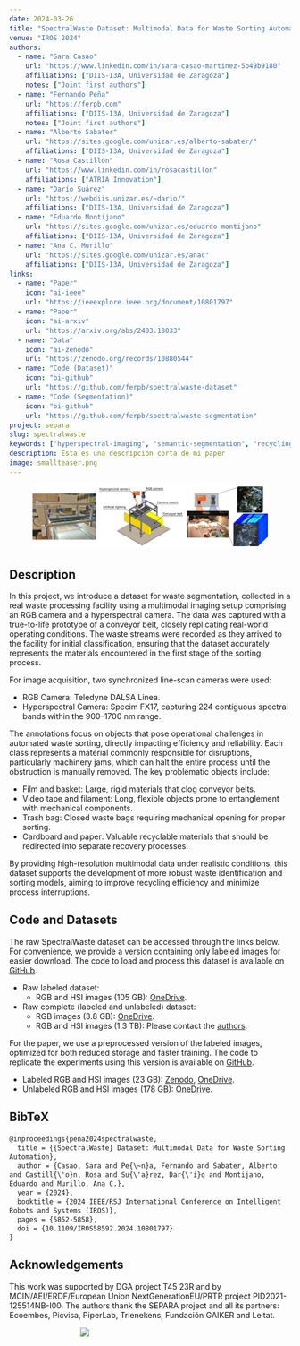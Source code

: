 ```yaml
---
date: 2024-03-26
title: "SpectralWaste Dataset: Multimodal Data for Waste Sorting Automation"
venue: "IROS 2024"
authors:
  - name: "Sara Casao"
    url: "https://www.linkedin.com/in/sara-casao-martinez-5b49b9180"
    affiliations: ["DIIS-I3A, Universidad de Zaragoza"]
    notes: ["Joint first authors"]
  - name: "Fernando Peña"
    url: "https://ferpb.com"
    affiliations: ["DIIS-I3A, Universidad de Zaragoza"]
    notes: ["Joint first authors"]
  - name: "Alberto Sabater"
    url: "https://sites.google.com/unizar.es/alberto-sabater/"
    affiliations: ["DIIS-I3A, Universidad de Zaragoza"]
  - name: "Rosa Castillón"
    url: "https://www.linkedin.com/in/rosacastillon"
    affiliations: ["ATRIA Innovation"]
  - name: "Darío Suárez"
    url: "https://webdiis.unizar.es/~dario/"
    affiliations: ["DIIS-I3A, Universidad de Zaragoza"]
  - name: "Eduardo Montijano"
    url: "https://sites.google.com/unizar.es/eduardo-montijano"
    affiliations: ["DIIS-I3A, Universidad de Zaragoza"]
  - name: "Ana C. Murillo"
    url: "https://sites.google.com/unizar.es/anac"
    affiliations: ["DIIS-I3A, Universidad de Zaragoza"]
links:
  - name: "Paper"
    icon: "ai-ieee"
    url: "https://ieeexplore.ieee.org/document/10801797"
  - name: "Paper"
    icon: "ai-arxiv"
    url: "https://arxiv.org/abs/2403.18033"
  - name: "Data"
    icon: "ai-zenodo"
    url: "https://zenodo.org/records/10880544"
  - name: "Code (Dataset)"
    icon: "bi-github"
    url: "https://github.com/ferpb/spectralwaste-dataset"
  - name: "Code (Segmentation)"
    icon: "bi-github"
    url: "https://github.com/ferpb/spectralwaste-segmentation"
project: separa
slug: spectralwaste
keywords: ["hyperspectral-imaging", "semantic-segmentation", "recycling"]
description: Esta es una descripción corta de mi paper
image: smallteaser.png
---
```


<figure>
  <img src="teaser.png" alt="Descriptive caption">
</figure>

## Description

In this project, we introduce a dataset for waste segmentation, collected in a real waste processing facility using a multimodal imaging setup comprising an RGB camera and a hyperspectral camera. The data was captured with a true-to-life prototype of a conveyor belt, closely replicating real-world operating conditions. The waste streams were recorded as they arrived to the facility for initial classification, ensuring that the dataset accurately represents the materials encountered in the first stage of the sorting process.

For image acquisition, two synchronized line-scan cameras were used:

* RGB Camera: Teledyne DALSA Linea.
* Hyperspectral Camera: Specim FX17, capturing 224 contiguous spectral bands within the 900–1700 nm range.

The annotations focus on objects that pose operational challenges in automated waste sorting, directly impacting efficiency and reliability. Each class represents a material commonly responsible for disruptions, particularly machinery jams, which can halt the entire process until the obstruction is manually removed. The key problematic objects include:

* Film and basket: Large, rigid materials that clog conveyor belts.
* Video tape and filament: Long, flexible objects prone to entanglement with mechanical components.
* Trash bag: Closed waste bags requiring mechanical opening for proper sorting.
* Cardboard and paper: Valuable recyclable materials that should be redirected into separate recovery processes.

By providing high-resolution multimodal data under realistic conditions, this dataset supports the development of more robust waste identification and sorting models, aiming to improve recycling efficiency and minimize process interruptions.

## Code and Datasets

The raw SpectralWaste dataset can be accessed through the links below. For convenience, we provide a version containing only labeled images for easier download. The code to load and process this dataset is available on [GitHub][dataset-repo].

* Raw labeled dataset:
  * RGB and HSI images (105 GB): [OneDrive][raw-labeled-onedrive].
* Raw complete (labeled and unlabeled) dataset:
  * RGB images (3.8 GB): [OneDrive][raw-full-rgb-onedrive].
  * RGB and HSI images (1.3 TB): Please contact the [authors](mailto:fpena@unizar.es,acm@unizar.es).

For the paper, we use a preprocessed version of the labeled images, optimized for both reduced storage and faster training. The code to replicate the experiments using this version is available on [GitHub][segmentation-repo].

* Labeled RGB and HSI images (23 GB): [Zenodo][preprocessed-labeled-zenodo], [OneDrive][preprocessed-labeled-onedrive].
* Unlabeled RGB and HSI images (178 GB): [OneDrive][preprocessed-unlabeled-onedrive].

[dataset-repo]: https://github.com/ferpb/spectralwaste-dataset
[segmentation-repo]: https://github.com/ferpb/spectralwaste-segmentation

[preprocessed-labeled-zenodo]: https://zenodo.org/records/10880544
[preprocessed-labeled-onedrive]: https://unizares-my.sharepoint.com/:u:/g/personal/756012_unizar_es/EVJygVCmvs1BrCvA_WEtcIcBkUGbgsmN4fLaWGwr_lLJBw?e=lSPWxs
[preprocessed-unlabeled-onedrive]: https://unizares-my.sharepoint.com/:u:/g/personal/756012_unizar_es/Ea5ec2LtwoVOjlKfobsqbwsBTsgQMbIcnh_p0YbQvEH36A?e=vu4BHh
[raw-labeled-onedrive]: https://unizares-my.sharepoint.com/:f:/g/personal/756012_unizar_es/EkzyB3aciG1GncKAHUdh_sEB2Ch8kGwxLTyvLBHdKTiM_Q?e=feRBh6
[raw-full-rgb-onedrive]: https://unizares-my.sharepoint.com/:u:/g/personal/756012_unizar_es/EWFDxj3rv1JFnPFVLCd0ePwBV3hsps2nwX84nq3orIgHzw?e=wtXoXC

## BibTeX

```
@inproceedings{pena2024spectralwaste,
  title = {{SpectralWaste} Dataset: Multimodal Data for Waste Sorting Automation},
  author = {Casao, Sara and Pe{\~n}a, Fernando and Sabater, Alberto and Castill{\'o}n, Rosa and Su{\'a}rez, Dar{\'i}o and Montijano, Eduardo and Murillo, Ana C.},
  year = {2024},
  booktitle = {2024 IEEE/RSJ International Conference on Intelligent Robots and Systems (IROS)},
  pages = {5852-5858},
  doi = {10.1109/IROS58592.2024.10801797}
}
```

## Acknowledgements

This work was supported by DGA project T45 23R and by MCIN/AEI/ERDF/European Union NextGenerationEU/PRTR project PID2021-125514NB-I00. The authors thank the SEPARA project and all its partners: Ecoembes, Picvisa, PiperLab, Trienekens, Fundación GAIKER and Leitat.

<img src="/logos/aei-eu.png" style="width: 250px; display: block; margin: 0 auto">
